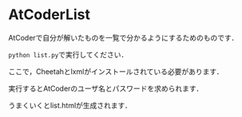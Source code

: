 # AtCoderList
AtCoderで自分が解いたものを一覧で分かるようにするためのものです．

`python list.py`で実行してください．

ここで，Cheetahとlxmlがインストールされている必要があります．

実行するとAtCoderのユーザ名とパスワードを求められます．

うまくいくとlist.htmlが生成されます．
